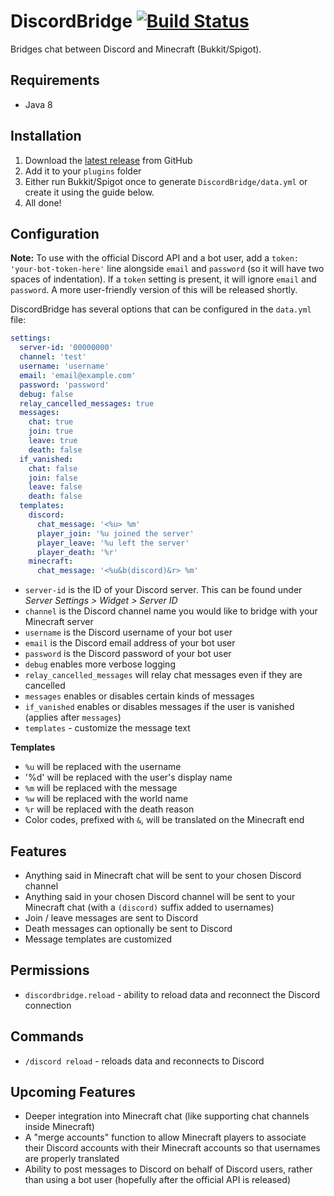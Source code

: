 # DiscordBridge [![Build Status](https://travis-ci.org/the-obsidian/DiscordBridge.svg?branch=master)](https://travis-ci.org/the-obsidian/DiscordBridge)

Bridges chat between Discord and Minecraft (Bukkit/Spigot).

## Requirements

* Java 8

## Installation

1. Download the [latest release](https://github.com/the-obsidian/DiscordBridge/releases) from GitHub
1. Add it to your `plugins` folder
1. Either run Bukkit/Spigot once to generate `DiscordBridge/data.yml` or create it using the guide below.
1. All done!

## Configuration

**Note:** To use with the official Discord API and a bot user, add a `token: 'your-bot-token-here'` line alongside `email` and `password` (so it will have two spaces of indentation).  If a `token` setting is present, it will ignore `email` and `password`.  A more user-friendly version of this will be released shortly.

DiscordBridge has several options that can be configured in the `data.yml` file:

```yaml
settings:
  server-id: '00000000'
  channel: 'test'
  username: 'username'
  email: 'email@example.com'
  password: 'password'
  debug: false
  relay_cancelled_messages: true
  messages:
    chat: true
    join: true
    leave: true
    death: false
  if_vanished:
    chat: false
    join: false
    leave: false
    death: false
  templates:
    discord:
      chat_message: '<%u> %m'
      player_join: '%u joined the server'
      player_leave: '%u left the server'
      player_death: '%r'
    minecraft:
      chat_message: '<%u&b(discord)&r> %m'
```

* `server-id` is the ID of your Discord server.  This can be found under *Server Settings > Widget > Server ID*
* `channel` is the Discord channel name you would like to bridge with your Minecraft server
* `username` is the Discord username of your bot user
* `email` is the Discord email address of your bot user
* `password` is the Discord password of your bot user
* `debug` enables more verbose logging
* `relay_cancelled_messages` will relay chat messages even if they are cancelled
* `messages` enables or disables certain kinds of messages
* `if_vanished` enables or disables messages if the user is vanished (applies after `messages`)
* `templates` - customize the message text 

**Templates**

- `%u` will be replaced with the username 
- '%d' will be replaced with the user's display name
- `%m` will be replaced with the message
- `%w` will be replaced with the world name
- `%r` will be replaced with the death reason
- Color codes, prefixed with `&`, will be translated on the Minecraft end

## Features

* Anything said in Minecraft chat will be sent to your chosen Discord channel
* Anything said in your chosen Discord channel will be sent to your Minecraft chat (with a `(discord)` suffix added to usernames)
* Join / leave messages are sent to Discord
* Death messages can optionally be sent to Discord
* Message templates are customized

## Permissions

- `discordbridge.reload` - ability to reload data and reconnect the Discord connection

## Commands

- `/discord reload` - reloads data and reconnects to Discord

## Upcoming Features

* Deeper integration into Minecraft chat (like supporting chat channels inside Minecraft)
* A "merge accounts" function to allow Minecraft players to associate their Discord accounts with their Minecraft accounts so that usernames are properly translated
* Ability to post messages to Discord on behalf of Discord users, rather than using a bot user (hopefully after the official API is released)
